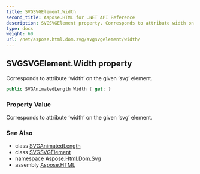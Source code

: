 ```yaml
---
title: SVGSVGElement.Width
second_title: Aspose.HTML for .NET API Reference
description: SVGSVGElement property. Corresponds to attribute width on the given svg element
type: docs
weight: 60
url: /net/aspose.html.dom.svg/svgsvgelement/width/
---
```

## SVGSVGElement.Width property

Corresponds to attribute ‘width’ on the given ‘svg’ element.

```csharp
public SVGAnimatedLength Width { get; }
```

### Property Value

Corresponds to attribute ‘width’ on the given ‘svg’ element.

### See Also

* class [SVGAnimatedLength](../../../aspose.html.dom.svg.datatypes/svganimatedlength/)
* class [SVGSVGElement](../)
* namespace [Aspose.Html.Dom.Svg](../../svgsvgelement/)
* assembly [Aspose.HTML](../../../)
